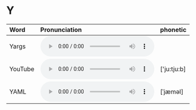 
# Y

| Word  | Pronunciation | phonetic |
| :-- | :-- | :-- |
| Yargs | <audio src="/awesome-pronunciation/public/audio/Yargs.mp3" controls="controls" controlslist="nodownload"></audio> |  |
| YouTube | <audio src="/awesome-pronunciation/public/audio/YouTube.mp3" controls="controls" controlslist="nodownload"></audio> | ['ju:tju:b] |
| YAML | <audio src="/awesome-pronunciation/public/audio/YAML.mp3" controls="controls" controlslist="nodownload"></audio> | [ˈjæməl] |
